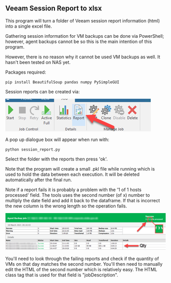 ## Veeam Session Report to xlsx

This program will turn a folder of Veeam session report information (html) into a single excel file.

Gathering session information for VM backups can be done via PowerShell; however, agent backups cannot be so this is the main intention of this program. 

However, there is no reason why it cannot be used VM backups as well. It hasn't been tested on NAS yet.

Packages required:

    pip install BeautifulSoup pandas numpy PySimpleGUI

Session reports can be created via:

![button](/sessio_button.png)

A pop up dialogue box will appear when run with:

    python session_report.py

Select the folder with the reports then press 'ok'.

Note that the program will create a small .pkl file while running which is used to hold the data between each execution. It will be deleted automatically after the final run.

Note if a report fails it is probably a problem with the '1 of 1 hosts processed' field. The tools uses the second number (of x) number to multiply the date field and add it back to the dataframe. If that is incorrect the new column is the wrong length so the operation fails.

![report](/report.png)

You'll need to look through the failing reports and check if the quantity of VMs on that day matches the second number. You'll then need to manually edit the HTML of the second number which is relatively easy. The HTML class tag that is used for that field is "jobDescription".

